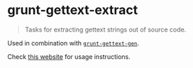 # grunt-gettext-extract

> Tasks for extracting gettext strings out of source code.

Used in combination with [`grunt-gettext-gen`](https://github.com/englishtown/grunt-gettext-gen).

Check [this website](http://angular-gettext.rocketeer.be/) for usage instructions.